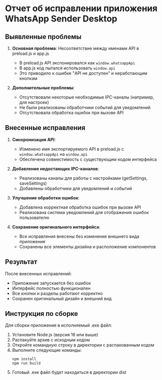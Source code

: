 # Отчет об исправлении приложения WhatsApp Sender Desktop

## Выявленные проблемы

1. **Основная проблема**: Несоответствие между именами API в preload.js и app.js
   - В preload.js API экспонировался как `window.whatsappApi`
   - В app.js код пытался использовать `window.api`
   - Это приводило к ошибке "API не доступен" и неработающим кнопкам

2. **Дополнительные проблемы**:
   - Отсутствовали некоторые необходимые IPC-каналы (например, для настроек)
   - Не были реализованы обработчики событий для уведомлений
   - Отсутствовала обработка ошибок при вызове API

## Внесенные исправления

1. **Синхронизация API**:
   - Изменено имя экспортируемого API в preload.js с `window.whatsappApi` на `window.api`
   - Обеспечена совместимость с существующим кодом интерфейса

2. **Добавление недостающих IPC-каналов**:
   - Реализованы каналы для работы с настройками (getSettings, saveSettings)
   - Добавлены обработчики для уведомлений и событий

3. **Улучшение обработки ошибок**:
   - Добавлена корректная обработка ошибок при вызове API
   - Реализована система уведомлений для отображения ошибок пользователю

4. **Сохранение оригинального интерфейса**:
   - Все исправления внесены без изменения внешнего вида приложения
   - Сохранены все элементы дизайна и расположение компонентов

## Результат

После внесенных исправлений:
- Приложение запускается без ошибок
- Интерфейс полностью функционален
- Все кнопки и разделы работают корректно
- Сохранен оригинальный дизайн и внешний вид

## Инструкция по сборке

Для сборки приложения в исполняемый .exe файл:

1. Установите Node.js (версия 16 или выше)
2. Распакуйте архив с исходным кодом
3. Откройте командную строку в директории с распакованным кодом
4. Выполните следующие команды:
   ```
   npm install
   npm run build
   ```
5. Готовый .exe файл будет находиться в директории dist
